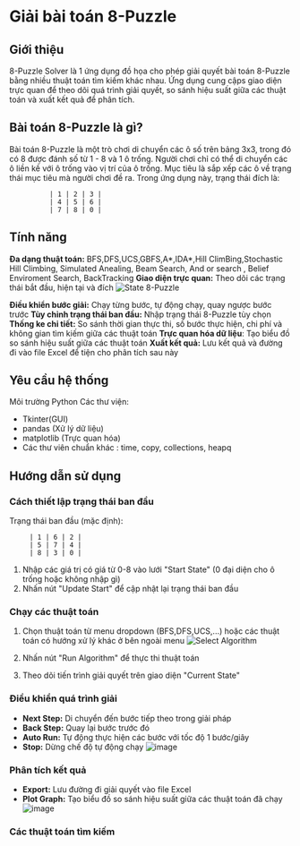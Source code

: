 # **Giải bài toán 8-Puzzle**
## **Giới thiệu**
8-Puzzle Solver là 1 ứng dụng đồ họa cho phép giải quyết bài toán 8-Puzzle bằng nhiều thuật toán tìm kiếm khác nhau. Ứng dụng cung cậps giao diện trực quan để theo dõi quá trình giải quyết, so sánh hiệu suất giữa các thuật toán và xuất kết quả để phân tích.

## **Bài toán 8-Puzzle là gì?**
Bài toán 8-Puzzle là một trò chơi di chuyển các ô số trên bảng 3x3, trong đó có 8 được đánh số từ 1 - 8 và 1 ô trống. Người chơi chỉ có thể di chuyển các ô liền kề với ô trống vào vị trí của ô trống. Mục tiêu là sắp xếp các ô về trạng thái mục tiêu mà người chơi đề ra. 
Trong ứng dụng này, trạng thái đích là:

              | 1 | 2 | 3 |
              | 4 | 5 | 6 |
              | 7 | 8 | 0 |

## **Tính năng**
**Đa dạng thuật toán:** BFS,DFS,UCS,GBFS,A*,IDA*,Hill ClimBing,Stochastic Hill Climbing, Simulated Anealing, Beam Search, And or search , Belief Enviroment Search, BackTracking
**Giao diện trực quan:** Theo dõi các trạng thái bắt đầu, hiện tại và đích
![State 8-Puzzle](https://github.com/user-attachments/assets/dacc31eb-68c5-469e-8e19-a11d263a3886)

**Điều khiển bước giải:** Chạy từng bước, tự động chạy, quay ngược bước trước
**Tùy chỉnh trạng thái ban đầu:** Nhập trạng thái 8-Puzzle tùy chọn
**Thống ke chi tiết:** So sánh thời gian thực thi, số bước thực hiện, chi phí và không gian tìm kiếm giữa các thuật toán
**Trực quan hóa dữ liệu**: Tạo biểu đồ so sánh hiệu suất giữa các thuật toán
**Xuất kết quả:** Lưu kết quả và đường đi vào file Excel để tiện cho phân tích sau này
## **Yêu cầu hệ thống**
Môi trường Python
Các thư viện: 
  * Tkinter(GUI)
  * pandas (Xử lý dữ liệu)
  * matplotlib (Trực quan hóa)
  * Các thư viên chuẩn khác : time, copy, collections, heapq
## **Hướng dẫn sử dụng**
### **Cách thiết lập trạng thái ban đầu**
Trạng thái ban đầu (mặc định):

         | 1 | 6 | 2 |
         | 5 | 7 | 4 |
         | 8 | 3 | 0 |
1. Nhập các giá trị có giá từ 0-8 vào lưới "Start State" (0 đại diện cho ô trống hoặc không nhập gì)
2. Nhấn nút "Update Start" để cập nhật lại trạng thái ban đầu
### **Chạy các thuật toán**
1. Chọn thuật toán từ menu dropdown (BFS,DFS,UCS,...) hoặc các thuật toán có hướng xử lý khác ở bên ngoài menu
   ![Select Algorithm](https://github.com/user-attachments/assets/0418a759-fb66-485b-8cce-b552caa83046)
   
2. Nhấn nút "Run Algorithm" để thực thi thuật toán
3. Theo dõi tiến trình giải quyết trên giao diện "Current State"
### **Điều khiển quá trình giải**
  * **Next Step:** Di chuyển đến bước tiếp theo trong giải pháp
  * **Back Step:** Quay lại bước trước đó
  * **Auto Run:** Tự động thực hiện các bước với tốc độ 1 bước/giây
  * **Stop:** Dừng chế độ tự động chạy
  ![image](https://github.com/user-attachments/assets/f4ab9ac7-f8de-4131-b7b2-3f60f2555438)

### **Phân tích kết quả**
  * **Export:** Lưu đường đi giải quyết vào file Excel
  * **Plot Graph:** Tạo biểu đồ so sánh hiệu suất giữa các thuật toán đã chạy
  ![image](https://github.com/user-attachments/assets/b0d6e37d-2974-4867-9218-a5caba657888)
### **Các thuật toán tìm kiếm**


















